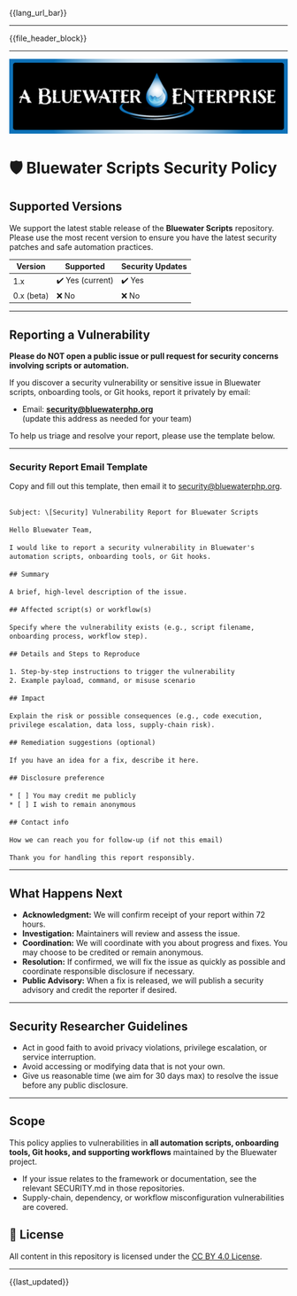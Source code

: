 <!-- Language Bar (automated on commit) -->
{{lang_url_bar}}

---

<!-- File Header Metadata Block -->
{{file_header_block}}

---

<img src="docs/en/assets/bw-git-banner.png" alt="Bluewater"/>

# 🛡️ Bluewater Scripts Security Policy

## Supported Versions

We support the latest stable release of the **Bluewater Scripts** repository.  
Please use the most recent version to ensure you have the latest security patches and safe automation practices.

| Version    | Supported        | Security Updates |
|------------|------------------|------------------|
| 1.x        | ✔️ Yes (current) | ✔️ Yes           |
| 0.x (beta) | ❌ No             | ❌ No             |

---

## Reporting a Vulnerability

**Please do NOT open a public issue or pull request for security concerns involving scripts or automation.**

If you discover a security vulnerability or sensitive issue in Bluewater scripts, onboarding tools, or Git hooks, report it privately by email:

- Email: **security@bluewaterphp.org**  
  (update this address as needed for your team)

To help us triage and resolve your report, please use the template below.

---

### Security Report Email Template

Copy and fill out this template, then email it to [security@bluewaterphp.org](mailto:security@bluewaterphp.org).

```

Subject: \[Security] Vulnerability Report for Bluewater Scripts

Hello Bluewater Team,

I would like to report a security vulnerability in Bluewater's automation scripts, onboarding tools, or Git hooks.

## Summary

A brief, high-level description of the issue.

## Affected script(s) or workflow(s)

Specify where the vulnerability exists (e.g., script filename, onboarding process, workflow step).

## Details and Steps to Reproduce

1. Step-by-step instructions to trigger the vulnerability
2. Example payload, command, or misuse scenario

## Impact

Explain the risk or possible consequences (e.g., code execution, privilege escalation, data loss, supply-chain risk).

## Remediation suggestions (optional)

If you have an idea for a fix, describe it here.

## Disclosure preference

* [ ] You may credit me publicly
* [ ] I wish to remain anonymous

## Contact info

How we can reach you for follow-up (if not this email)

Thank you for handling this report responsibly.

```

---

## What Happens Next

- **Acknowledgment:** We will confirm receipt of your report within 72 hours.
- **Investigation:** Maintainers will review and assess the issue.
- **Coordination:** We will coordinate with you about progress and fixes. You may choose to be credited or remain anonymous.
- **Resolution:** If confirmed, we will fix the issue as quickly as possible and coordinate responsible disclosure if necessary.
- **Public Advisory:** When a fix is released, we will publish a security advisory and credit the reporter if desired.

---

## Security Researcher Guidelines

- Act in good faith to avoid privacy violations, privilege escalation, or service interruption.
- Avoid accessing or modifying data that is not your own.
- Give us reasonable time (we aim for 30 days max) to resolve the issue before any public disclosure.

---

## Scope

This policy applies to vulnerabilities in **all automation scripts, onboarding tools, Git hooks, and supporting workflows** maintained by the Bluewater project.

- If your issue relates to the framework or documentation, see the relevant SECURITY.md in those repositories.
- Supply-chain, dependency, or workflow misconfiguration vulnerabilities are covered.

## 📝 License

All content in this repository is licensed under the [CC BY 4.0 License](https://creativecommons.org/licenses/by/4.0/).

---

{{last_updated}}
